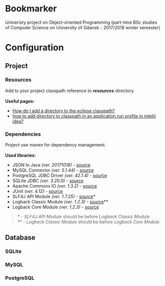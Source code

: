 # Bookmarker
Univeristy project on Object-oriented Programming (part-time BSc studies of Computer Science on University of Gdansk - 2017/2018 winter semester)

# Configuration
## Project
### Resources
Add to your project classpath reference to ***resources*** directory. <br><br>
**Useful pages:**
* [How do I add a directory to the eclipse classpath?](https://stackoverflow.com/a/25163361)
* [how to add directory to classpath in an application run profile in intellij idea?](https://stackoverflow.com/a/24843914)

### Dependencies
Project use maven for dependency management. <br><br>
**Used libraries:**
* JSON In Java *(ver. 20171018)* - [source](https://mvnrepository.com/artifact/org.json/json/20171018)
* MySQL Connector *(ver. 5.1.44)* - [source](https://mvnrepository.com/artifact/mysql/mysql-connector-java/5.1.44)
* PostgreSQL JDBC Driver *(ver. 42.1.4)* - [source](https://mvnrepository.com/artifact/org.postgresql/postgresql/42.1.4)
* SQLite JDBC *(ver. 3.20.0)* - [source](https://mvnrepository.com/artifact/org.xerial/sqlite-jdbc/3.20.0)
* Apache Commons IO *(ver. 1.3.2)* - [source](https://mvnrepository.com/artifact/commons-io/commons-io/1.3.2)
* JUnit *(ver. 4.12)* - [source](https://mvnrepository.com/artifact/junit/junit/4.12)
* SLF4J API Module *(ver. 1.7.25)* - [source](https://mvnrepository.com/artifact/org.slf4j/slf4j-api/1.7.25)*
* Logback Classic Module *(ver. 1.2.3)* - [source](https://mvnrepository.com/artifact/ch.qos.logback/logback-classic/1.2.3)**
* Logback Core Module *(ver. 1.2.3)* - [source](https://mvnrepository.com/artifact/ch.qos.logback/logback-core/1.2.3)

> \* - *SLF4J API Module* should be before *Logback Classic Module* <br/>
> \** - *Logback Classic Module* should be before *Logback Core Module*

## Database
### SQLite
### MySQL
### PostgreSQL
